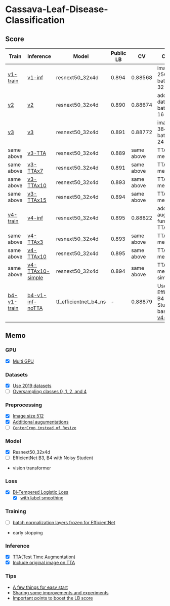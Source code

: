 # Cassava-Leaf-Disease-Classification

## Score

| Train         | Inference          | Model                 | Public LB | CV         | Comment                                               |
| ---           | ---                | ---                   | ---       | ---        | ---                                                   |
| [v1-train]    | [v1-inf]           | resnext50_32x4d       | 0.894     | 0.88568    | image size: 256 -> 384, batch size: 32 -> 16          |
| [v2]          | [v2]               | resnext50_32x4d       | 0.890     | 0.88674    | add 2019 dataset, batch size: 16 -> 24                |
| [v3]          | [v3]               | resnext50_32x4d       | 0.891     | 0.88772    | image size: 384 -> 512, batch size: 24 -> 14          |
| same above    | [v3-TTA]           | resnext50_32x4d       | 0.889     | same above | TTA x3 mean()                                         |
| same above    | [v3-TTAx7]         | resnext50_32x4d       | 0.891     | same above | TTA x7 mean()                                         |
| same above    | [v3-TTAx10]        | resnext50_32x4d       | 0.893     | same above | TTA x10 mean()                                        |
| same above    | [v3-TTAx15]        | resnext50_32x4d       | 0.894     | same above | TTA x15 mean()                                        |
| [v4-train]    | [v4-inf]           | resnext50_32x4d       | 0.895     | 0.88822    | add augmentation functions, no TTA                    |
| same above    | [v4-TTAx3]         | resnext50_32x4d       | 0.893     | same above | TTA x3 mean()                                         |
| same above    | [v4-TTAx10]        | resnext50_32x4d       | 0.895     | same above | TTA x10 mean()                                        |
| same above    | [v4-TTAx10-simple] | resnext50_32x4d       | 0.894     | same above | TTA x10 mean() simplify                               |
| [b4-v1-train] | [b4-v1-inf-noTTA]  | tf_efficientnet_b4_ns | -         | 0.88879    | Use EfficientNet B4 Noisy Student based on [v4-train] |

## Memo

### GPU

- [x] [Multi GPU](https://aru47.hatenablog.com/entry/2020/11/06/225052)

### Datasets

- [x] [Use 2019 datasets](https://www.kaggle.com/piantic/train-cassava-starter-using-various-loss-funcs/notebook)
- [ ] [Oversampling classes 0, 1, 2, and 4](https://www.kaggle.com/dimitreoliveira/cassava-leaf-disease-training-with-tpu-v2-pods#Dataset-oversampled)

### Preprocessing

- [x] [Image size 512](https://www.kaggle.com/c/cassava-leaf-disease-classification/discussion/207450)
- [x] [Additional augumentations](https://www.kaggle.com/khyeh0719/pytorch-efficientnet-baseline-train-amp-aug#Define-Train\Validation-Image-Augmentations)
- [ ] [`CenterCrop instead of Resize`](https://www.kaggle.com/c/cassava-leaf-disease-classification/discussion/210921#1151453)

### Model

- [x] Resnext50_32x4d
- [ ] EfficientNet B3, B4 with Noisy Student
- vision transformer

### Loss

- [x] [Bi-Tempered Logistic Loss](https://www.kaggle.com/c/cassava-leaf-disease-classification/discussion/202017)
    - [x] [with label smoothing](https://www.kaggle.com/piantic/train-cassava-starter-using-various-loss-funcs/notebook#Bi-Tempered-Loss)

### Training

- [ ] [batch normalization layers frozen for EfficientNet](https://keras.io/examples/vision/image_classification_efficientnet_fine_tuning/#tips-for-fine-tuning-efficientnet)
- early stopping

### Inference

- [x] [TTA(Test Time Augmentation)](https://www.kaggle.com/khyeh0719/pytorch-efficientnet-baseline-inference-tta)
- [x] [Include original image on TTA](https://www.kaggle.com/c/cassava-leaf-disease-classification/discussion/210921#1153396)

### Tips

- [A few things for easy start](https://www.kaggle.com/c/cassava-leaf-disease-classification/discussion/207450)
- [Sharing some improvements and experiments](https://www.kaggle.com/c/cassava-leaf-disease-classification/discussion/203594)
- [Important points to boost the LB score](https://www.kaggle.com/c/cassava-leaf-disease-classification/discussion/208402)


[v1-train]: https://github.com/IMOKURI/Cassava-Leaf-Disease-Classification/commit/59a171a0e4ee6c8d7f87a3e9248333506a466405
[v1-inf]: https://github.com/IMOKURI/Cassava-Leaf-Disease-Classification/commit/c0832c6fcb233e2d96f87335e3f663995d5a3e6f
[v2]: https://github.com/IMOKURI/Cassava-Leaf-Disease-Classification/commit/d8017ac61f1487ef9b8c167db6c7966847399673
[v3]: https://github.com/IMOKURI/Cassava-Leaf-Disease-Classification/commit/55377f11fe060e03bff0c89ff9a6b9add1f3c337
[v3-TTA]: https://github.com/IMOKURI/Cassava-Leaf-Disease-Classification/commit/8f1fbf66d74cd00e163d35d9cee717a805fcd6bd
[v3-TTAx7]: https://github.com/IMOKURI/Cassava-Leaf-Disease-Classification/commit/1863c98425e322ad2a7e0b662d0e6e1f871fc62b
[v3-TTAx10]: https://github.com/IMOKURI/Cassava-Leaf-Disease-Classification/commit/e92433fc5bd6c8a3d456586050b1a77ca1df0e17
[v3-TTAx15]: https://github.com/IMOKURI/Cassava-Leaf-Disease-Classification/commit/7297aecb96fc1630178344702f5466c50bd1c836
[v4-train]: https://github.com/IMOKURI/Cassava-Leaf-Disease-Classification/commit/c88d247a84fd424d58403437888346e458466a1c
[v4-inf]: https://github.com/IMOKURI/Cassava-Leaf-Disease-Classification/commit/da37e635677cefd6df64f5ff38d286f336af7b92
[v4-TTAx3]: https://github.com/IMOKURI/Cassava-Leaf-Disease-Classification/commit/af68da580b9ab946e423da2199adb95c8956ca43
[v4-TTAx10]: https://github.com/IMOKURI/Cassava-Leaf-Disease-Classification/commit/8380374c5fc9af94a2d1f0d52c42c9c841bfbfda
[v4-TTAx10-simple]: https://github.com/IMOKURI/Cassava-Leaf-Disease-Classification/commit/1d82bb6509100281ce563b339b85a23524dbf1f6
[b4-v1-train]: https://github.com/IMOKURI/Cassava-Leaf-Disease-Classification/commit/0a253ac1dd41f17b3f42b9d442a97fe6c12ea7af
[b4-v1-inf-noTTA]: https://github.com/IMOKURI/Cassava-Leaf-Disease-Classification/commit/e10c0bd10cc8fadfb03a127cdf781037229731f1

